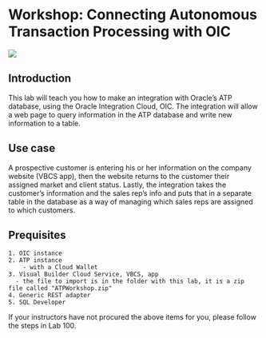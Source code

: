 
# Workshop: Connecting Autonomous Transaction Processing with OIC

![](screenshots/general/2.png)

## Introduction

This lab will teach you how to make an integration with Oracle’s ATP database, using the Oracle Integration Cloud, OIC. The integration will allow a web page to query information in the ATP database and write new information to a table.

## Use case 

A prospective customer is entering his or her information on the company website (VBCS app), then the website returns to the customer their assigned market and client status. Lastly, the integration takes the customer’s information and the sales rep’s info and puts that in a separate table in the database as a way of managing which sales reps are assigned to which customers. 

## Prequisites
	1. OIC instance 
	2. ATP instance
		- with a Cloud Wallet
	3. Visual Builder Cloud Service, VBCS, app 
      - the file to import is in the folder with this lab, it is a zip file called "ATPWorkshop.zip"
	4. Generic REST adapter
	5. SQL Developer

If your instructors have not procured the above items for you, please follow the steps in Lab 100. 









